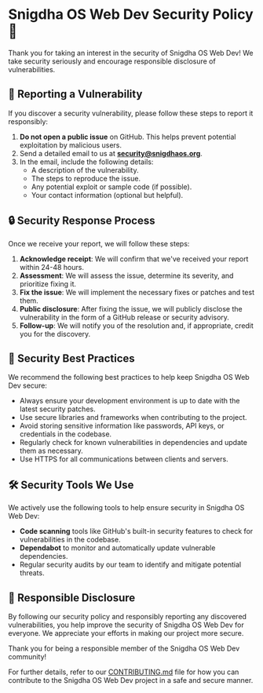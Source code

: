 # Snigdha OS Web Dev Security Policy 🔐

Thank you for taking an interest in the security of Snigdha OS Web Dev! We take security seriously and encourage responsible disclosure of vulnerabilities.

## 🚨 Reporting a Vulnerability

If you discover a security vulnerability, please follow these steps to report it responsibly:

1. **Do not open a public issue** on GitHub. This helps prevent potential exploitation by malicious users.
2. Send a detailed email to us at **security@snigdhaos.org**.
3. In the email, include the following details:
   - A description of the vulnerability.
   - The steps to reproduce the issue.
   - Any potential exploit or sample code (if possible).
   - Your contact information (optional but helpful).

## 🔒 Security Response Process

Once we receive your report, we will follow these steps:

1. **Acknowledge receipt**: We will confirm that we've received your report within 24-48 hours.
2. **Assessment**: We will assess the issue, determine its severity, and prioritize fixing it.
3. **Fix the issue**: We will implement the necessary fixes or patches and test them.
4. **Public disclosure**: After fixing the issue, we will publicly disclose the vulnerability in the form of a GitHub release or security advisory.
5. **Follow-up**: We will notify you of the resolution and, if appropriate, credit you for the discovery.

## 🔑 Security Best Practices

We recommend the following best practices to help keep Snigdha OS Web Dev secure:

- Always ensure your development environment is up to date with the latest security patches.
- Use secure libraries and frameworks when contributing to the project.
- Avoid storing sensitive information like passwords, API keys, or credentials in the codebase.
- Regularly check for known vulnerabilities in dependencies and update them as necessary.
- Use HTTPS for all communications between clients and servers.

## 🛠 Security Tools We Use

We actively use the following tools to help ensure security in Snigdha OS Web Dev:

- **Code scanning** tools like GitHub's built-in security features to check for vulnerabilities in the codebase.
- **Dependabot** to monitor and automatically update vulnerable dependencies.
- Regular security audits by our team to identify and mitigate potential threats.

## 👥 Responsible Disclosure

By following our security policy and responsibly reporting any discovered vulnerabilities, you help improve the security of Snigdha OS Web Dev for everyone. We appreciate your efforts in making our project more secure.

Thank you for being a responsible member of the Snigdha OS Web Dev community!

For further details, refer to our [CONTRIBUTING.md](CONTRIBUTING.md) file for how you can contribute to the Snigdha OS Web Dev project in a safe and secure manner.
